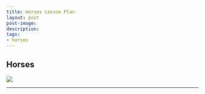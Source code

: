 ```yaml
---
title: Horses Lesson Plan
layout: post
post-image:
description:
tags:
- horses
---
```


## Horses

![](https://montanastorytelling.github.io/alice-lessons-pd/assets/images/starter_world.jpg)

---
